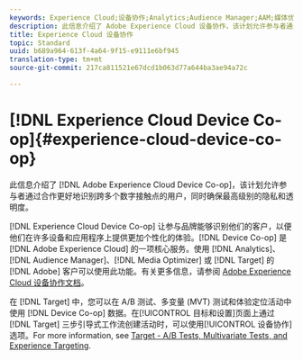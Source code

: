 ```yaml
---
keywords: Experience Cloud;设备协作;Analytics;Audience Manager;AAM;媒体优化器;设备图形
description: 此信息介绍了 Adobe Experience Cloud 设备协作，该计划允许参与者通过合作更好地识别跨多个数字接触点的用户，同时确保最高级别的隐私和透明度。
title: Experience Cloud 设备协作
topic: Standard
uuid: b689a964-613f-4a64-9f15-e9111e6bf945
translation-type: tm+mt
source-git-commit: 217ca811521e67dcd1b063d77a644ba3ae94a72c

---
```



# [!DNL Experience Cloud Device Co-op]{#experience-cloud-device-co-op}

此信息介绍了 [!DNL Adobe Experience Cloud Device Co-op]，该计划允许参与者通过合作更好地识别跨多个数字接触点的用户，同时确保最高级别的隐私和透明度。

[!DNL Experience Cloud Device Co-op] 让参与品牌能够识别他们的客户，以便他们在许多设备和应用程序上提供更加个性化的体验。[!DNL Device Co-op] 是 [!DNL Adobe Experience Cloud] 的一项核心服务。使用 [!DNL Analytics]、[!DNL Audience Manager]、[!DNL Media Optimizer] 或 [!DNL Target] 的 [!DNL Adobe] 客户可以使用此功能。有关更多信息，请参阅 [Adobe Experience Cloud 设备协作文档](https://docs.adobe.com/content/help/en/device-co-op/using/home.html)。

在 [!DNL Target] 中，您可以在 A/B 测试、多变量 (MVT) 测试和体验定位活动中使用 [!DNL Device Co-op] 数据。在[!UICONTROL 目标和设置]页面上通过 [!DNL Target] 三步引导式工作流创建活动时，可以使用[!UICONTROL 设备协作]选项。For more information, see [Target - A/B Tests, Multivariate Tests, and Experience Targeting](https://docs.adobe.com/content/help/en/device-co-op/using/data/target.html).
